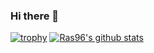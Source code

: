 ### Hi there 👋

[![trophy](https://github-profile-trophy.vercel.app/?username=Ras96&column=5)](https://github.com/ryo-ma/github-profile-trophy)
[![Ras96's github stats](https://github-readme-stats.vercel.app/api?username=Ras96&count_private=true&show_icons=true)](https://github.com/anuraghazra/github-readme-stats)

<!--
**Ras96/Ras96** is a ✨ _special_ ✨ repository because its `README.md` (this file) appears on your GitHub profile.

Here are some ideas to get you started:

- 🔭 I’m currently working on ...
- 🌱 I’m currently learning ...
- 👯 I’m looking to collaborate on ...
- 🤔 I’m looking for help with ...
- 💬 Ask me about ...
- 📫 How to reach me: ...
- 😄 Pronouns: ...
- ⚡ Fun fact: ...
-->
